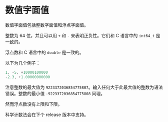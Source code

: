 # 数值字面值

数值字面值包括整数字面值和浮点字面值。

整数为 64 位，并且可以用 `+` 和 `-` 来表明正负性。它们和 C 语言中的 `int64_t` 是一致的。

浮点数和 C 语言中的 `double` 是一致的。

以下为几个例子：

```c
1, -5, +10000100000
-2.3, +1.00000000000
```

注意整数的最大值为 `9223372036854775807`。输入任何大于此最大值的整数为语法错误。整数的最小值 `-9223372036854775808` 同理。

然而浮点数没有上限和下限。

科学计数法会在下个 release 版本中支持。
